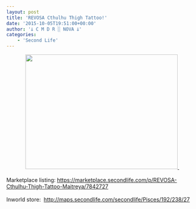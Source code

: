 ```yaml
---
layout: post
title: 'REVOSA Cthulhu Thigh Tattoo!'
date: '2015-10-05T19:51:00+00:00'
author: '𐕣 C M D R ░ NOVA 𐕣'
categories:
    - 'Second Life'
---
```


<div style="clear: both; text-align: center;">
<a href="http://3.bp.blogspot.com/-4PRcoLitkEQ/VhLUgMmiraI/AAAAAAAAAVU/fI0hmsEui7w/s1600/cthulhutatad.png" style="margin-left: 1em; margin-right: 1em;"><img border="0" height="300" src="http://3.bp.blogspot.com/-4PRcoLitkEQ/VhLUgMmiraI/AAAAAAAAAVU/fI0hmsEui7w/s400/cthulhutatad.png" width="400" />&nbsp;</a></div>
<div style="clear: both; text-align: center;">
<br /></div>
<div style="clear: both; text-align: left;">
Marketplace listing: <a href="https://marketplace.secondlife.com/p/REVOSA-Cthulhu-Thigh-Tattoo-Maitreya/7842727" target="_blank" rel="noopener">https://marketplace.secondlife.com/p/REVOSA-Cthulhu-Thigh-Tattoo-Maitreya/7842727</a></div>
<div style="clear: both; text-align: left;">
<br /></div>
<div style="clear: both; text-align: left;">
Inworld store:&nbsp; <a href="http://maps.secondlife.com/secondlife/Pisces/192/238/27" target="_blank" rel="noopener">http://maps.secondlife.com/secondlife/Pisces/192/238/27</a></div>
<br />